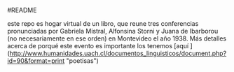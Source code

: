 #README

este repo es hogar virtual de un libro, que reune tres conferencias pronunciadas por Gabriela Mistral, Alfonsina Storni y Juana de Ibarborou (no necesariamente en ese orden) en Montevideo el año 1938. Más detalles acerca de porqué este evento es importante los tenemos [aquí ] (http://www.humanidades.uach.cl/documentos_linguisticos/document.php?id=90&format=print "poetisas")